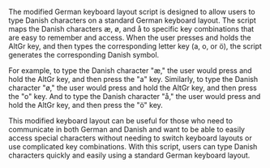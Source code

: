 The modified German keyboard layout script is designed to allow users to type Danish characters on a standard German keyboard layout. The script maps the Danish characters æ, ø, and å to specific key combinations that are easy to remember and access. When the user presses and holds the AltGr key, and then types the corresponding letter key (a, o, or ö), the script generates the corresponding Danish symbol.

For example, to type the Danish character "æ," the user would press and hold the AltGr key, and then press the "a" key. Similarly, to type the Danish character "ø," the user would press and hold the AltGr key, and then press the "o" key. And to type the Danish character "å," the user would press and hold the AltGr key, and then press the "ö" key.

This modified keyboard layout can be useful for those who need to communicate in both German and Danish and want to be able to easily access special characters without needing to switch keyboard layouts or use complicated key combinations. With this script, users can type Danish characters quickly and easily using a standard German keyboard layout.
